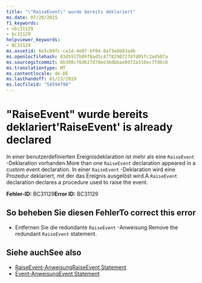 ```yaml
---
title: "\"RaiseEvent\" wurde bereits deklariert"
ms.date: 07/20/2015
f1_keywords:
- vbc31129
- bc31129
helpviewer_keywords:
- BC31129
ms.assetid: 6e5c89fc-ca1d-4e8f-bf04-8af3e8b03a4b
ms.openlocfilehash: 03d5917b89f8ad5c477829072fd7d05fc2a4507a
ms.sourcegitcommit: 6b308cf6d627d78ee36dbbae8972a310ac7fd6c8
ms.translationtype: MT
ms.contentlocale: de-DE
ms.lasthandoff: 01/23/2019
ms.locfileid: "54594798"
---
```

# <a name="raiseevent-is-already-declared"></a><span data-ttu-id="607b0-102">"RaiseEvent" wurde bereits deklariert</span><span class="sxs-lookup"><span data-stu-id="607b0-102">'RaiseEvent' is already declared</span></span>
<span data-ttu-id="607b0-103">In einer benutzerdefinierten Ereignisdeklaration ist mehr als eine `RaiseEvent` -Deklaration vorhanden.</span><span class="sxs-lookup"><span data-stu-id="607b0-103">More than one `RaiseEvent` declaration appeared in a custom event declaration.</span></span> <span data-ttu-id="607b0-104">In einer `RaiseEvent` -Deklaration wird eine Prozedur deklariert, mit der das Ereignis ausgelöst wird.</span><span class="sxs-lookup"><span data-stu-id="607b0-104">A `RaiseEvent` declaration declares a procedure used to raise the event.</span></span>  
  
 <span data-ttu-id="607b0-105">**Fehler-ID:** BC31129</span><span class="sxs-lookup"><span data-stu-id="607b0-105">**Error ID:** BC31129</span></span>  
  
## <a name="to-correct-this-error"></a><span data-ttu-id="607b0-106">So beheben Sie diesen Fehler</span><span class="sxs-lookup"><span data-stu-id="607b0-106">To correct this error</span></span>  
  
-   <span data-ttu-id="607b0-107">Entfernen Sie die redundante `RaiseEvent` -Anweisung.</span><span class="sxs-lookup"><span data-stu-id="607b0-107">Remove the redundant `RaiseEvent` statement.</span></span>  
  
## <a name="see-also"></a><span data-ttu-id="607b0-108">Siehe auch</span><span class="sxs-lookup"><span data-stu-id="607b0-108">See also</span></span>
- [<span data-ttu-id="607b0-109">RaiseEvent-Anweisung</span><span class="sxs-lookup"><span data-stu-id="607b0-109">RaiseEvent Statement</span></span>](../../visual-basic/language-reference/statements/raiseevent-statement.md)
- [<span data-ttu-id="607b0-110">Event-Anweisung</span><span class="sxs-lookup"><span data-stu-id="607b0-110">Event Statement</span></span>](../../visual-basic/language-reference/statements/event-statement.md)
